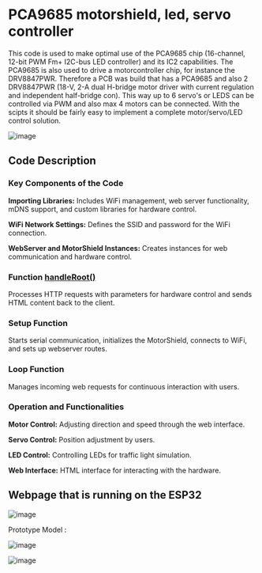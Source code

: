 <h1>PCA9685 motorshield,  led, servo controller</h1>
<p>This code is used to make optimal use of the PCA9685 chip (16-channel, 12-bit PWM Fm+ I2C-bus LED controller) and its IC2 capabilities.  The PCA9685 is also used to drive a motorcontroller chip, for instance the DRV8847PWR. 
  Therefore a PCB was build that has a PCA9685 and also 2 DRV8847PWR (18-V, 2-A dual H-bridge motor driver with current regulation and independent half-bridge con). This way up to 6 servo's or LEDS can be controlled via PWM and also max 4 motors can be connected.
With the scipts it should be fairly easy to implement a complete motor/servo/LED control solution.</p>

![image](https://github.com/mdequanter/MotorshieldPCA9685/assets/74420584/766f8490-4b70-43dd-9f21-587acaa2c8e1)


<h2>Code Description</h2>

<h3>Key Components of the Code</h3>
<p><b>Importing Libraries:</b> Includes WiFi management, web server functionality, mDNS support, and custom libraries for hardware control.</p>
<p><b>WiFi Network Settings:</b> Defines the SSID and password for the WiFi connection.</p>
<p><b>WebServer and MotorShield Instances:</b> Creates instances for web communication and hardware control.</p>

<h3>Function <u>handleRoot()</u></h3>
<p>Processes HTTP requests with parameters for hardware control and sends HTML content back to the client.</p>

<h3>Setup Function</h3>
<p>Starts serial communication, initializes the MotorShield, connects to WiFi, and sets up webserver routes.</p>

<h3>Loop Function</h3>
<p>Manages incoming web requests for continuous interaction with users.</p>

<h3>Operation and Functionalities</h3>
<p><b>Motor Control:</b> Adjusting direction and speed through the web interface.</p>
<p><b>Servo Control:</b> Position adjustment by users.</p>
<p><b>LED Control:</b> Controlling LEDs for traffic light simulation.</p>
<p><b>Web Interface:</b> HTML interface for interacting with the hardware.</p>


<h2>Webpage that is running on the ESP32</h2>

![image](https://github.com/mdequanter/MotorshieldPCA9685/assets/74420584/fed0e65e-3fb8-4675-8889-a53a324c08a0)


Prototype Model :

![image](https://github.com/mdequanter/MotorshieldPCA9685/assets/74420584/0db3ce03-dc00-4294-9431-8aeee4008eea)

![image](https://github.com/mdequanter/MotorshieldPCA9685/assets/74420584/2235676b-6e2b-472d-9a32-4beab2caf95d)



